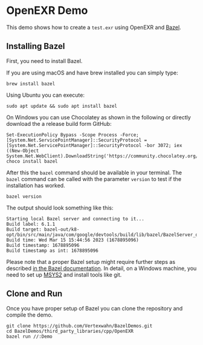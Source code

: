 # OpenEXR Demo

This demo shows how to create a `test.exr` using OpenEXR and [Bazel](https://bazel.build/).

## Installing Bazel

First, you need to install Bazel.

If you are using macOS and have brew installed you can simply type:

```
brew install bazel
```

Using Ubuntu you can execute:

```
sudo apt update && sudo apt install bazel
```

On Windows you can use Chocolatey as shown in the following or directly download the a release build form GitHub:

```
Set-ExecutionPolicy Bypass -Scope Process -Force; [System.Net.ServicePointManager]::SecurityProtocol = [System.Net.ServicePointManager]::SecurityProtocol -bor 3072; iex ((New-Object System.Net.WebClient).DownloadString('https://community.chocolatey.org/install.ps1'))
choco install bazel
```

After this the `bazel` command should be available in your terminal. The `bazel` command can be called with the parameter `version` to test if the installation has worked.

```
bazel version
```

The output should look something like this:

```
Starting local Bazel server and connecting to it...
Build label: 6.1.1
Build target: bazel-out/k8-opt/bin/src/main/java/com/google/devtools/build/lib/bazel/BazelServer_deploy.jar
Build time: Wed Mar 15 15:44:56 2023 (1678895096)
Build timestamp: 1678895096
Build timestamp as int: 1678895096
```

Please note that a proper Bazel setup might require further steps as described [in the Bazel documentation](https://bazel.build/start). In detail, on a Windows machine, you need to set up [MSYS2](https://www.msys2.org/) and install tools like git.

## Clone and Run

Once you have proper setup of Bazel you can clone the repository and compile the demo.

```shell
git clone https://github.com/Vertexwahn/BazelDemos.git
cd BazelDemos/third_party_libraries/cpp/OpenEXR
bazel run //:Demo 
```
